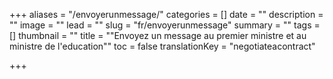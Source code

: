 +++
aliases = "/envoyerunmessage/"
categories = []
date = ""
description = ""
image = ""
lead = ""
slug = "fr/envoyerunmessage"
summary = ""
tags = []
thumbnail = ""
title = "\"Envoyez un message au premier ministre et au ministre de l'education\""
toc = false
translationKey = "negotiateacontract"

+++
